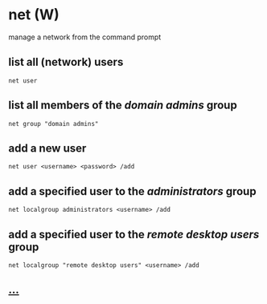 # net (W)

manage a network from the command prompt

## list all (network) users

```
net user
```

## list all members of the *domain admins* group

```
net group "domain admins"
```

## add a new user

```
net user <username> <password> /add
```

## add a specified user to the *administrators* group

```
net localgroup administrators <username> /add
```

## add a specified user to the *remote desktop users* group

```
net localgroup "remote desktop users" <username> /add
```

## [...](https://www.computerhope.com/nethlp.htm)
